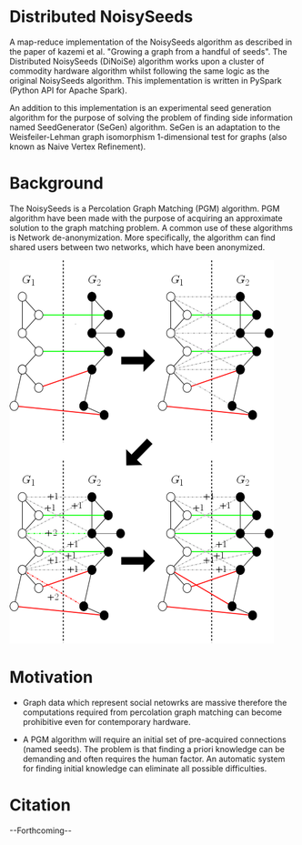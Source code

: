 # Distributed NoisySeeds
A map-reduce implementation of the NoisySeeds algorithm as described in the paper of kazemi et al. "Growing a graph from a handful 
of seeds". The Distributed NoisySeeds (DiNoiSe) algorithm works upon a cluster of commodity hardware algorithm whilst following 
the same logic as the original NoisySeeds algorithm. This implementation is written in PySpark (Python API for Apache Spark).

An addition to this implementation is an experimental seed generation algorithm for the purpose of solving the problem of finding 
side information named SeedGenerator (SeGen) algorithm. SeGen is an adaptation to the Weisfeiler-Lehman graph isomorphism 
1-dimensional test for graphs (also known as Naive Vertex Refinement).





# Background
The NoisySeeds is a Percolation Graph Matching (PGM) algorithm. PGM algorithm have been made with the purpose of acquiring an 
approximate solution to the graph matching problem. A common use of these algorithms is Network de-anonymization. More 
specifically, the algorithm can find shared users between two networks, which have been anonymized.

![](ns_step.png)





# Motivation
* Graph data which represent social netowrks are massive therefore the computations required from percolation graph matching can become prohibitive even for contemporary hardware.

* A PGM algorithm will require an initial set of pre-acquired connections (named seeds). The problem is that finding a priori 
knowledge can be demanding and often requires the human factor. An automatic system for finding initial knowledge can eliminate all 
possible difficulties.





# Citation
--Forthcoming--
